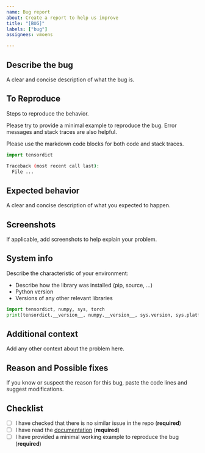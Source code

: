 ```yaml
---
name: Bug report
about: Create a report to help us improve
title: "[BUG]"
labels: ["bug"]
assignees: vmoens

---
```


## Describe the bug

A clear and concise description of what the bug is.

## To Reproduce

Steps to reproduce the behavior.

Please try to provide a minimal example to reproduce the bug. Error messages and stack traces are also helpful.

Please use the markdown code blocks for both code and stack traces.

```python
import tensordict
```

```bash
Traceback (most recent call last):
  File ...
```

## Expected behavior

A clear and concise description of what you expected to happen.

## Screenshots

If applicable, add screenshots to help explain your problem.

## System info

Describe the characteristic of your environment:
 * Describe how the library was installed (pip, source, ...)
 * Python version
 * Versions of any other relevant libraries

```python
import tensordict, numpy, sys, torch
print(tensordict.__version__, numpy.__version__, sys.version, sys.platform, torch.__version__)
```

## Additional context

Add any other context about the problem here.

## Reason and Possible fixes

If you know or suspect the reason for this bug, paste the code lines and suggest modifications.

## Checklist

- [ ] I have checked that there is no similar issue in the repo (**required**)
- [ ] I have read the [documentation](https://github.com/pytorch/tensordict/tree/main/docs/) (**required**)
- [ ] I have provided a minimal working example to reproduce the bug (**required**)
